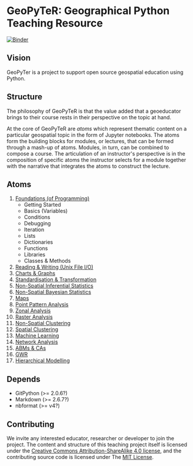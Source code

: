 # GeoPyTeR: Geographical Python Teaching Resource
[![Binder](https://mybinder.org/badge_logo.svg)](https://mybinder.org/v2/gh/pysal/geopyter/master)


## Vision
GeoPyTer is a project to support open source geospatial education using Python.


## Structure

The philosophy of GeoPyTeR is that the value added that a geoeducator brings to their course rests in their perspective on the topic at hand.

At the core of GeoPyTeR are *atoms* which represent thematic content on a particular geospatial topic in the form of Jupyter notebooks. The atoms form the building blocks for modules, or lectures, that can be formed through a mash-up of atoms. Modules, in turn, can be combined to compose a course. The articulation of an instructor's perspective is in the composition of specific atoms the instructor selects for a module together with the narrative that integrates the atoms to construct the lecture.

## Atoms

1. [Foundations (of Programming)](./foundations/README.md)
    * Getting Started
    * Basics (Variables)
    * Conditions
    * Debugging
    * Iteration
    * Lists
    * Dictionaries
    * Functions
    * Libraries
    * Classes & Methods
1. [Reading & Writing (Unix File I/O)](.//README.md)
1. [Charts & Graphs](.//README.md)
1. [Standardisation & Transformation](.//README.md)
1. [Non-Spatial Inferential Statistics](./statistics/README.md)
1. [Non-Spatial Bayesian Statistics](.//README.md)
1. [Maps](./maps/README.md)
1. [Point Pattern Analysis](./point_patterns/README.md)
1. [Zonal Analysis](./zonal_analysis/README.md)
1. [Raster Analysis](./raster_analysis/README.md)
1. [Non-Spatial Clustering](.//README.md)
1. [Spatial Clustering](.//README.md)
1. [Machine Learning](./ml/README.md)
1. [Network Analysis](./network_analysis/README.md)
1. [ABMs & CAs](.//README.md)
1. [GWR](.//README.md)
1. [Hierarchical Modelling](.//README.md)

## Depends 

- GitPython (>= 2.0.6?)
- Markdown (>= 2.6.7?)
- nbformat (>= v4?)

## Contributing

We invite any interested educator, researcher or developer to join the project. The content and structure of this teaching project itself is licensed under the [Creative Commons Attribution-ShareAlike 4.0 license][ccasa], and the contributing source code is licensed under The [MIT License][mit].

[ccasa]: https://creativecommons.org/licenses/by-sa/4.0/legalcode
[mit]: https://opensource.org/licenses/MIT
